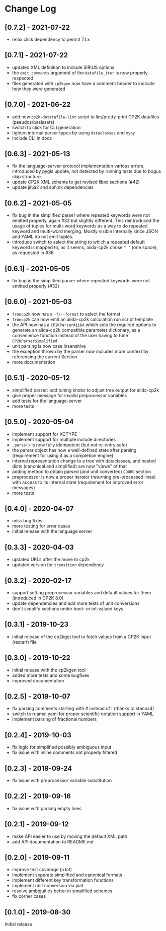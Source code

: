 # Change Log

## [0.7.2] - 2021-07-22

* relax click dependency to permit 7.1.x

## [0.7.1] - 2021-07-22

* updated XML definition to include SIRIUS options
* the `emit_comments` argument of the `datafile_iter` is now properly respected
* files generated with `cp2kgen` now have a comment header to indicate
  how they were generated

## [0.7.0] - 2021-06-22

* add new `cp2k-datatafile-lint` script to lint/pretty-print CP2K datafiles (pseudos/basissets)
* switch to click for CLI generation
* tighten internal parser types by using `dataclasses` and `mypy`
* include CLI in docs

## [0.6.3] - 2021-05-13

* fix the language-server-protocol implementation
  various errors, introduced by pygls update, not detected by running tests due to bogus skip structure
* update CP2K XML schema to get revised libxc sections (#42)
* update jinja2 and sphinx dependencies

## [0.6.2] - 2021-05-05

* fix bug in the simplified parser where repeated keywords were not emitted properly,
  again #32 but slightly different. This reintroduced the usage of tuples for
  multi-word keywords as a way to do repeated keyword and multi-word merging.
  Mostly visible internally since JSON and YAML do not emit tuples.
* introduce switch to select the string to which a repeated default keyword is mapped to,
  as it seems, aiida-cp2k chose `" "` (one space), as requested in #36

## [0.6.1] - 2021-05-05

* fix bug in the simplified parser where repeated keywords were not emitted properly (#32)

## [0.6.0] - 2021-05-03

* `fromcp2k` now has a `-f/--format` to select the format
* `fromcp2k` can now emit an aiida-cp2k calculation run script template
* the API now has a `CP2KParserAiiDA` which sets the required options
  to generate an aiida-cp2k compatible parameter dictionary, as a convenience
  function instead of the user having to tune `CP2KParserSimplified`
* unit parsing is now case insensitive
* the exception thrown by the parser now includes more context by
  referencing the current Section
* more documentation

## [0.5.1] - 2020-05-12

* simplified parser: add tuning knobs to adjust tree output for aiida-cp2k
* give proper message for invalid preprocessor variables
* add tests for the language-server
* more tests

## [0.5.0] - 2020-05-04

* implement support for XCTYPE
* implement support for multiple include directories
* `.parse()` is now fully idempotent (but not re-entry safe)
* the parser object has now a well-defined state after parsing
  (requirement for using it as a completion engine)
* internal representation change to a tree with dataclasses,
  and nested dicts (canonical and simplified) are now "views" of that
* adding method to obtain parsed (and unit converted) `COORD` section
* preprocessor is now a proper iterator (returning pre-processed lines)
  with access to its internal state (requirement for improved error messages)
* more tests

## [0.4.0] - 2020-04-07

* misc bug fixes
* more testing for error cases
* initial release with the language server

## [0.3.3] - 2020-04-03

* updated URLs after the move to cp2k
* updated version for `transition` dependency

## [0.3.2] - 2020-02-17

* support setting preprocessor variables and default values for them (introduced in CP2K 8.0)
* update dependencies and add more tests of unit conversions
* don't simplify sections under bool- or int-valued keys

## [0.3.1] - 2019-10-23

* initial release of the cp2kget tool to fetch values from a CP2K input (restart) file

## [0.3.0] - 2019-10-22

* initial release with the cp2kgen tool
* added more tests and some bugfixes
* improved documentation

## [0.2.5] - 2019-10-07

* fix parsing comments starting with # instead of ! (thanks to stanos4)
* switch to ruamel.yaml for proper scientific notation support in YAML
* implement parsing of fractional numbers

## [0.2.4] - 2019-10-03

* fix logic for simplified possibly ambiguous input
* fix issue with inline comments not properly filtered

## [0.2.3] - 2019-09-24

* fix issue with preprocessor variable substitution

## [0.2.2] - 2019-09-16

* fix issue with parsing empty lines

## [0.2.1] - 2019-09-12

* make API easier to use by moving the default XML path
* add API documentation to README.md

## [0.2.0] - 2019-09-11

* improve test coverage (a lot)
* implement seperate simplified and canonical formats
* implement different key transformation functions
* implement unit conversion via pint
* resolve ambiguities better in simplified schemes
* fix corner cases

## [0.1.0] - 2019-08-30

Initial release
